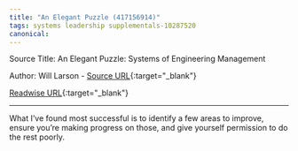 ```yaml
---
title: "An Elegant Puzzle (417156914)"
tags: systems leadership supplementals-10287520
canonical: 
---
```


Source Title: An Elegant Puzzle: Systems of Engineering Management

Author: Will Larson - [Source URL](){:target="_blank"}

[Readwise URL](https://readwise.io/open/417156914){:target="_blank"}

---

What I’ve found most successful is to identify a few areas to improve, ensure you’re making progress on those, and give yourself permission to do the rest poorly.
